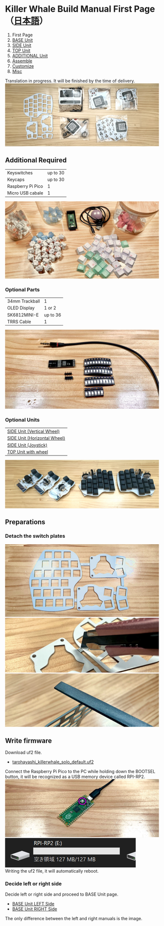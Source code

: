 # Killer Whale Build Manual First Page（[日本語](README.md)）

1. First Page
2. [BASE Unit](rightside/2_BASE.md)
3. [SIDE Unit](rightside/3_SIDE_TRACKBALL.md)
4. [TOP Unit](rightside/4_TOP.md)
5. [ADDITIONAL Unit](rightside/5_ADD.md)
6. [Assemble](rightside/6_ASSEMBLE.md)
7. [Customize](rightside/7_CUSTOM.md)
8. [Misc](rightside/8_MISC.md)

Translation in progress. It will be finished by the time of delivery.
![](img/IMG_6281.jpg)     

## Additional Required
<table>
    <tr>
      <td>Keyswitches</td>
       <td>up to 30</td>
    </tr>
    <tr>
      <td>Keycaps</td> 
      <td>up to 30</td>
    </tr>
    <tr>
      <td>Raspberry Pi Pico</td>
      <td>1</td>
    </tr>
    <tr>
      <td>Micro USB cabale</td>
       <td>1</td>
    </tr>
 </table>

![](img/IMG_4615.jpg)    
### Optional Parts
<table>
    <tr>
      <td>34mm Trackball</td>
       <td>1</td>
    </tr>
    <tr>
      <td>OLED Display</td> 
      <td>1 or 2</td>
    </tr>
    <tr>
      <td>SK6812MINI-E</td>
      <td>up to 36</td>
    </tr>
    <tr>
      <td>TRRS Cable</td>
       <td>1</td>
    </tr>
 </table>

![](img/IMG_4630.jpg)    

### Optional Units
<table>
    <tr>
      <td><a href="https://tarohayashi.booth.pm/items/4877491">SIDE Unit (Vertical Wheel)</a></td> 
    </tr>
    <tr>
      <td><a href="https://tarohayashi.booth.pm/items/4877491">SIDE Unit (Horizontal Wheel)</a></td>
    </tr>
    <tr>
      <td><a href="https://tarohayashi.booth.pm/items/4877491">SIDE Unit (Joystick)</a></td>
    </tr>
    <tr>
      <td><a href="https://tarohayashi.booth.pm/items/4877486">TOP Unit with wheel</a></td>
    </tr>
 </table>

![](img/IMG_6297.jpg)     

## Preparations
### Detach the switch plates
![](img/IMG_6058.jpg)    
![](img/IMG_4649.jpg)    
![](img/IMG_4681.jpg)    

## Write firmware
Download uf2 file.
- [tarohayashi_killerwhale_solo_default.uf2
](https://github.com/Taro-Hayashi/KillerWhale/releases/download/0.21.3.1/tarohayashi_killerwhale_solo_default.uf2)

Connect the Raspberry Pi Pico to the PC while holding down the BOOTSEL button, it will be recognized as a USB memory device called RPI-RP2.
![](img/IMG_4689.jpg)     
![](img/rpi.jpg)     
Writing the uf2 file, it will automatically reboot.

### Decide left or right side
Decide left or right side and proceed to BASE Unit page.
- [BASE Unit LEFT Side](leftside/2_BASE.md)
- [BASE Unit RIGHT Side](rightside/2_BASE.md)

The only difference between the left and right manuals is the image.


